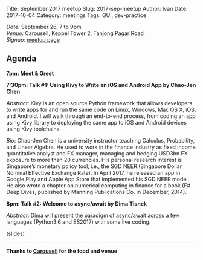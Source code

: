 Title: September 2017 meetup
Slug: 2017-sep-meetup
Author: Ivan
Date: 2017-10-04
Category: meetings
Tags: GUI, dev-practice


*Date:* September 26, 7 to 9pm<br/>
*Venue:* Carousell, Keppel Tower 2, Tanjong Pagar Road<br/>
*Signup:* [meetup page](https://www.meetup.com/Singapore-Python-User-Group/events/240954690/)

## Agenda

**7pm: Meet & Greet**

**7:30pm: Talk #1: Using Kivy to Write an iOS and Android App by Chao-Jen Chen**

*Abstract:*
Kivy is an open source Python framework that allows developers to write apps for
and run the same code on Linux, Windows, Mac OS X, iOS, and Android. I will walk
through an end-to-end process, from coding an app using Kivy library to
deploying the same app to iOS and Android devices using Kivy toolchains.

*Bio*:
Chao-Jen Chen is a university instructor teaching Calculus, Probability, and
Linear Algebra. He used to work in the finance industry as fixed income
quantitative analyst and FX manager, managing and hedging USD3bn FX exposure to
more than 20 currencies. His personal research interest is Singapore’s monetary
policy tool, i.e., the SGD NEER (Singapore Dollar Nominal Effective Exchange
Rate). In April 2017, he released an app in Google Play and Apple App Store that
implemented his SGD NEER model. He also wrote a chapter on numerical computing
in finance for a book (F# Deep Dives, published by Manning Publications Co. in
December, 2014).

**8pm: Talk #2: Welcome to async/await by Dima Tisnek**

*Abstract*: 
[Dima](https://github.com/dimaqq) will present the paradigm of async/await across a few languages (Python3.6
and ES2017) with some live coding.

([slides](https://docs.google.com/presentation/d/1i6UvGNN11q9IaFIa1qV_xl52cjNuH-qUcl0MPX0_vao/edit?usp=sharing))

--------

**Thanks to [Carousell](https://carousell.com) for the food and venue**
